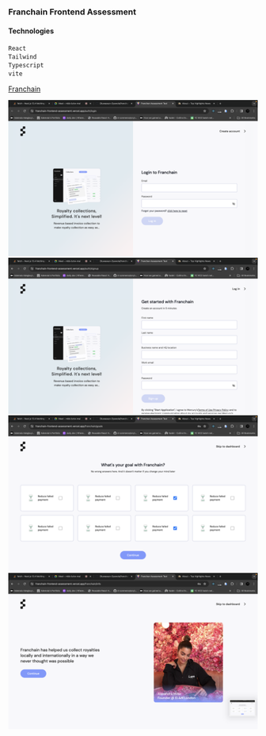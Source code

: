 ### Franchain Frontend Assessment

#### Technologies

```bash
React
Tailwind
Typescript
vite
```

[Franchain](https://franchain-frontend-assessment.vercel.app/)

![screenshot](src/assets/Screenshot%202024-05-18%20at%2010.53.37.png)
![screenshot](<src/assets/Screenshot 2024-05-18 at 10.53.47.png>)
![screenshot](<src/assets/Screenshot 2024-05-18 at 10.54.00.png>)
![screenshot](<src/assets//Screenshot 2024-05-18 at 10.54.04.png>)
